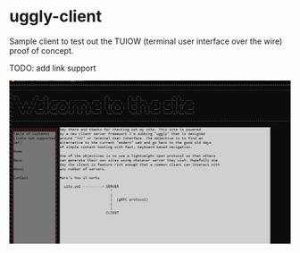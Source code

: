 # uggly-client

Sample client to test out the TUIOW (terminal user interface over the wire) proof of concept.

TODO: add link support

![](./uggly-shot.png)
